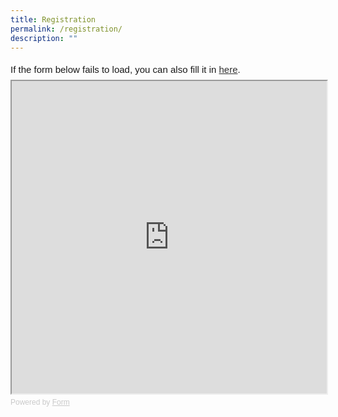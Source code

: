 ```yaml
---
title: Registration
permalink: /registration/
description: ""
---
```

<div style="font-family: Sans-Serif;
    font-size: 15px;
    color: #000;
    opacity: 0.9;
    padding-top: 5px;
    padding-bottom: 8px;">
  If the form below fails to load, you can also fill it in
  <a href="https://form.gov.sg/64342792d3bbf70011b263a6">here</a>.
</div>

<!-- Change the width and height values to suit you best -->
<iframe style="width: 100%; height: 500px" src="https://form.gov.sg/64342792d3bbf70011b263a6" id="iframe"></iframe>

<div style="font-family: Sans-Serif;
    font-size: 12px;
    color: #999;
    opacity: 0.5;
    padding-top: 5px;">
  Powered by <a style="color: #999" href="https://form.gov.sg">Form</a>
</div>
